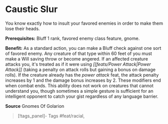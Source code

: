 ﻿---
cssclass: [feats]

---
# Caustic Slur

You know exactly how to insult your favored enemies in order to make them lose their heads.

**Prerequisites:** Bluff 1 rank, favored enemy class feature, gnome.

**Benefit:** As a standard action, you can make a Bluff check against one sort of favored enemy. Any creature of that type within 60 feet of you must make a Will saving throw or become angered. If an affected creature attacks you, it's treated as if it were using _[[feats/Power Attack|Power Attack]]_ (taking a penalty on attack rolls but gaining a bonus on damage rolls). If the creature already has the _power attack_ feat, the attack penalty increases by 1 and the damage bonus increases by 2. These modifiers end when combat ends. This ability does not work on creatures that cannot understand you, though sometimes a simple gesture is sufficient for an intelligent opponent to catch your gist regardless of any language barrier.

**Source** Gnomes Of Golarion
>[!tags_panel]- Tags
> #feat/racial, 
